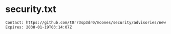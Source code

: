 # security.txt

```txt
Contact: https://github.com/t0rr3sp3dr0/moones/security/advisories/new
Expires: 2038-01-19T03:14:07Z
```
